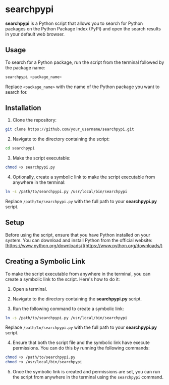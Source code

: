
# searchpypi

**searchpypi** is a Python script that allows you to search for Python packages on the Python Package Index (PyPI) and open the search results in your default web browser.

## Usage

To search for a Python package, run the script from the terminal followed by the package name:

```bash
searchpypi <package_name>
```

Replace `<package_name>` with the name of the Python package you want to search for.

## Installation

1. Clone the repository:

```bash
git clone https://github.com/your_username/searchpypi.git
```

2. Navigate to the directory containing the script:

```bash
cd searchpypi
```

3. Make the script executable:

```bash
chmod +x searchpypi.py
```

4. Optionally, create a symbolic link to make the script executable from anywhere in the terminal:

```bash
ln -s /path/to/searchpypi.py /usr/local/bin/searchpypi
```

Replace `/path/to/searchpypi.py` with the full path to your **searchpypi.py** script.

## Setup

Before using the script, ensure that you have Python installed on your system. You can download and install Python from the official website: [https://www.python.org/downloads/](https://www.python.org/downloads/)

## Creating a Symbolic Link

To make the script executable from anywhere in the terminal, you can create a symbolic link to the script. Here's how to do it:

1. Open a terminal.

2. Navigate to the directory containing the **searchpypi.py** script.

3. Run the following command to create a symbolic link:

```bash
ln -s /path/to/searchpypi.py /usr/local/bin/searchpypi
```

Replace `/path/to/searchpypi.py` with the full path to your **searchpypi.py** script.

4. Ensure that both the script file and the symbolic link have execute permissions. You can do this by running the following commands:

```bash
chmod +x /path/to/searchpypi.py
chmod +x /usr/local/bin/searchpypi
```

5. Once the symbolic link is created and permissions are set, you can run the script from anywhere in the terminal using the `searchpypi` command.
